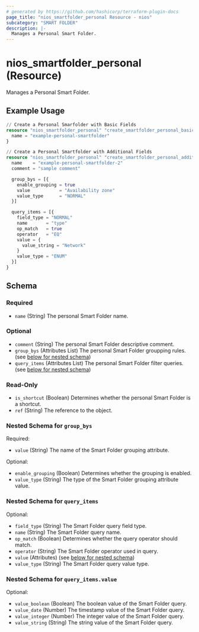 ```yaml
---
# generated by https://github.com/hashicorp/terraform-plugin-docs
page_title: "nios_smartfolder_personal Resource - nios"
subcategory: "SMART FOLDER"
description: |-
  Manages a Personal Smart Folder.
---
```


# nios_smartfolder_personal (Resource)

Manages a Personal Smart Folder.

## Example Usage

```terraform
// Create a Personal Smarfolder with Basic Fields
resource "nios_smartfolder_personal" "create_smartfolder_personal_basic" {
  name = "example-personal-smartfolder"
}

// Create a Personal Smartfolder with Additional Fields
resource "nios_smartfolder_personal" "create_smartfolder_personal_additional" {
  name    = "example-personal-smartfolder-2"
  comment = "sample comment"

  group_bys = [{
    enable_grouping = true
    value           = "Availability zone"
    value_type      = "NORMAL"
  }]

  query_items = [{
    field_type = "NORMAL"
    name       = "type"
    op_match   = true
    operator   = "EQ"
    value = {
      value_string = "Network"
    }
    value_type = "ENUM"
  }]
}
```

<!-- schema generated by tfplugindocs -->
## Schema

### Required

- `name` (String) The personal Smart Folder name.

### Optional

- `comment` (String) The personal Smart Folder descriptive comment.
- `group_bys` (Attributes List) The personal Smart Folder groupping rules. (see [below for nested schema](#nestedatt--group_bys))
- `query_items` (Attributes List) The personal Smart Folder filter queries. (see [below for nested schema](#nestedatt--query_items))

### Read-Only

- `is_shortcut` (Boolean) Determines whether the personal Smart Folder is a shortcut.
- `ref` (String) The reference to the object.

<a id="nestedatt--group_bys"></a>
### Nested Schema for `group_bys`

Required:

- `value` (String) The name of the Smart Folder grouping attribute.

Optional:

- `enable_grouping` (Boolean) Determines whether the grouping is enabled.
- `value_type` (String) The type of the Smart Folder grouping attribute value.


<a id="nestedatt--query_items"></a>
### Nested Schema for `query_items`

Optional:

- `field_type` (String) The Smart Folder query field type.
- `name` (String) The Smart Folder query name.
- `op_match` (Boolean) Determines whether the query operator should match.
- `operator` (String) The Smart Folder operator used in query.
- `value` (Attributes) (see [below for nested schema](#nestedatt--query_items--value))
- `value_type` (String) The Smart Folder query value type.

<a id="nestedatt--query_items--value"></a>
### Nested Schema for `query_items.value`

Optional:

- `value_boolean` (Boolean) The boolean value of the Smart Folder query.
- `value_date` (Number) The timestamp value of the Smart Folder query.
- `value_integer` (Number) The integer value of the Smart Folder query.
- `value_string` (String) The string value of the Smart Folder query.
